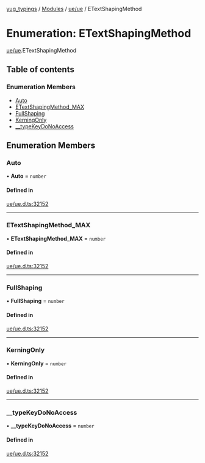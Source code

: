 [yug_typings](../README.md) / [Modules](../modules.md) / [ue/ue](../modules/ue_ue.md) / ETextShapingMethod

# Enumeration: ETextShapingMethod

[ue/ue](../modules/ue_ue.md).ETextShapingMethod

## Table of contents

### Enumeration Members

- [Auto](ue_ue.ETextShapingMethod.md#auto)
- [ETextShapingMethod\_MAX](ue_ue.ETextShapingMethod.md#etextshapingmethod_max)
- [FullShaping](ue_ue.ETextShapingMethod.md#fullshaping)
- [KerningOnly](ue_ue.ETextShapingMethod.md#kerningonly)
- [\_\_typeKeyDoNoAccess](ue_ue.ETextShapingMethod.md#__typekeydonoaccess)

## Enumeration Members

### Auto

• **Auto** = `number`

#### Defined in

[ue/ue.d.ts:32152](https://github.com/YugMetaverse/yug_typings/blob/25cad34/ue/ue.d.ts#L32152)

___

### ETextShapingMethod\_MAX

• **ETextShapingMethod\_MAX** = `number`

#### Defined in

[ue/ue.d.ts:32152](https://github.com/YugMetaverse/yug_typings/blob/25cad34/ue/ue.d.ts#L32152)

___

### FullShaping

• **FullShaping** = `number`

#### Defined in

[ue/ue.d.ts:32152](https://github.com/YugMetaverse/yug_typings/blob/25cad34/ue/ue.d.ts#L32152)

___

### KerningOnly

• **KerningOnly** = `number`

#### Defined in

[ue/ue.d.ts:32152](https://github.com/YugMetaverse/yug_typings/blob/25cad34/ue/ue.d.ts#L32152)

___

### \_\_typeKeyDoNoAccess

• **\_\_typeKeyDoNoAccess** = `number`

#### Defined in

[ue/ue.d.ts:32152](https://github.com/YugMetaverse/yug_typings/blob/25cad34/ue/ue.d.ts#L32152)
